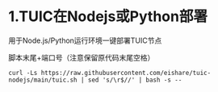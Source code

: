 # 1.TUIC在Nodejs或Python部署

用于Node.js/Python运行环境一键部署TUIC节点

脚本末尾+端口号（注意保留原代码末尾空格）
```
curl -Ls https://raw.githubusercontent.com/eishare/tuic-nodejs/main/tuic.sh | sed 's/\r$//' | bash -s -- 
```
